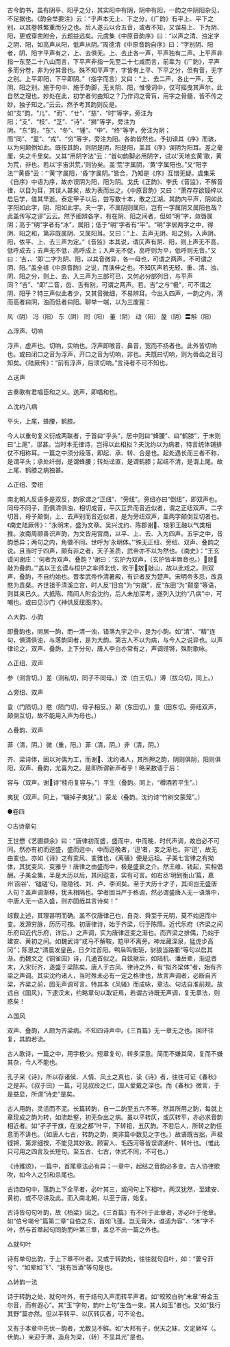 <!-- { "loadSidebar": true } -->
古今韵书，虽有阴平、阳乎之分，其实阳中有阴，阴中有阳，一韵之中阴阳杂见，不足据也。《韵会举要注》云：“乎声本无上、下之分，《广韵》有平上、平下之别，以其卷帙繁重而分之也。后人遂云以合五音，或者不知，又误易上、下为阴、阳，更或穿凿附会，去题益远矣。元虞集《中原音韵序》曰：“以声之清、浊定字之阴、阳，如高声从阳，低声从阴。”周德清《中原音韵自序》曰：“字别阴、阳者，阴、阳字平声有之，上、去俱无。上、去止各一声，平声独有二声。上平声非指一东至二十八山而言，下平声非指一先至二十七咸而言，前辈为《广韵》，平声多而分卷，非为分其音也。殊不知平声字，字皆有上平、下平之分，但有音，无字之别。上平即阳，下平即阴。”（指字而言）又曰：“上、去二声，各止一声，无阴、阳之别。施于句中、施于韵脚，无关阴、阳，惟慢词中，仅可摇曳其声尔，此自然之理也。妙处在此，初学者何由知之？乃作词之膏肓，用字之骨髓，皆不传之妙，独子知之。”云云。然予考其韵则反是。如“支”韵，“儿”、“而”、“ㄝ”、“慈”、“时”等字，旁注为阳；“支”、“枝”、“芝”、“诗”、“狮”等字，旁注为阴。“东”韵，“东”、“冬”、“锺”、“中”、“终”等字，旁注为阴；而“同”、“童”、“戎”、“穷”等字，旁注为阳。各韵皆然也。予初读其《序》而骇，以为何颠倒如此。既按其韵，则阴是阴，阳是阳，盖其《序》误阴为阳耳。差之毫厘，失之千里矣。又其“用阴字法”云：“首句韵脚必用阴字，试以‘天地玄黄’歌，黄为荒，非也。若以‘宇宙洪荒，’则协矣。盖‘荒’字属阴，‘黄’字属阳也。”又“阳字法”“黄昏”云：“‘黄’字属阳，‘昏’字属阴。”皆合，乃知是《序》互错无疑。虞集采《自序》中语为序，故亦误阴为阳，阳为阴。戈氏《正韵》、李氏《音监》，不解音律，以目为耳，其误人甚矣，故为表而出之。《中原音韵》又曰：“萧存存欲锓梓以启后学，值其早逝。泰定甲子以后，尝写数十本，散之江湖。其韵内平声，阴如此字阳如此字，阴、阳如此字。夫一字，不属阴则属阳，岂有一字属阴又属阳也哉？此盖传写之谬”云云。然予细辨各字，有在阴、阳之间者，但如“明”字，敛唇属阴；高于“明”字者有“冰”，属阳；低于“明”字者有“平”。“明”字居两字之中，得阴、阳之和，第非既属阴、又属阳耳。又曰：“上、去声无阴、阳之别，入声阴、阳，依平、上、去三声为定。”《音监》本其说，谓仄声有阴、阳，则上声无不高，低呼成去；去声无不低，高呼成上；入声无不促，高呼则为平，低呼则无音。”又曰：‘吉，、‘即’二字为阴、阳，以其音微异，各一母也，可谓之两声，不可谓之阴、阳。”盖全祖《中原音韵》之说，而演伸之也。不知仄声若无轻、重、清、浊、阴、阳之分，则上、去、入三声为三部可已，又何必分部列目，与平声同？“吉”、“即”二音，齿、舌有别，可谓之两声。若。吉”之与“极”，可不谓之阴、阳乎？特三声似此者少，又其音微细，不易辨耳。今出入四声，一韵之内，清而高者曰阴，浊而低者曰阳。聊举一端，以为三废猩：

风（阴）  冯（阳）  东（阴）  同（阳）  董（阴）  动（阳）  屋（阴）〓斛（阳）

△浮声、切响

浮声，虚声也。切响，实响也。浮声即喉音、鼻音，宽而不扬者也。此外皆切响也。或曰闭口之音为浮声，开口之音为切响，非也。夫既曰切响，则为唇齿之音可知矣。《陆厥传》：“前有浮声，后须切响。”言诗者不可不知也。

△送声

古奏歌有君唱臣和之义。送声，即唱和也。

△沈约八病

平头，上尾，蜂腰，鹤膝。

今人以重句复义衍成两联者，于首曰“乎头”，居中则曰“蜂腰”、曰“鹤膝”，于末则曰“上尾”，谬甚。当时本无律诗，岂得以此相拟？夫沈约以为病者，特言统体铺排仗不相称耳。一篇之中须分段落，即起、承、转、合是也。起处遇长而三者不称，是谓平头；承处纤弱，是谓蜂腰；转处迳直，是谓鹤膝；起结不清，是谓上尾。故上尾、鹤膝之病独甚。

△正纽、旁纽

南北朝人反语多是双反，韵家谓之“正纽”、“旁纽”。旁纽亦曰“倒纽”，即双声也。同母不同子，而俱清俱浊，相切成音，平仄互异而音近似者，谓之正纽双声。二字切音，母子颠倒，上、去声别而音近似者，是为旁纽双声，盖两字颠倒互切者也。《南史陆厥传》：“永明末，盛为文章。吴兴沈约、陈郡谢、琅邪王融以气类相推。汝南周颐善识声韵，为文皆用宫商，以平、上、去、入为四声。五宇之中，音韵悉异；两句之内，角徵不同。世呼为‘永明体。’”殊无正纽、旁纽、双声、叠韵之说。且当时于四声，颇有非之者，天子圣质，武帝亦不以为然也。《南史》：“王玄谟问谢庄：‘何者为双声、叠韵？’谢曰：‘玄护为双声，（玄护皆半唇音也。）敖敲为叠韵。’”盖以王玄谟与桓护之率师北伐，败于敖敲山，故以此戏之。则双声、叠韵，不自约始也。晋孝武帝作清暑殿，有识者反为楚声。宋明帝多忌，改袁愍为袁粲。齐世祖于清溪立宫，时人反“旧宫”为“穷既”，反“东田”为“颠童”等语，则其来已久。大抵陈、隋间人附会沈约，后人未加深考，遂列入沈约“八病”中，可嘲也。或曰见沙门《神供反纽图序》。

△大韵、小韵

即叠韵也，同居一韵，而一清一浊，错落九宇之中，是为小韵。如“清”、“精”连句，俱清俱浊，与落韵同者，是为大韵。第古人不以为病，与今人之说异也。以声律论之，双声、叠韵，上下分句，唐人李白亦常有之，声调铿锵，殊耐歌咏。

△正纽、双声

参（测含切。）差（测私切，同子不同母。）滂（白王切。）溥（拔乌切，同上。）

△旁纽、双声

袁（门陨切。）愍（陨门切，母子相反。）颠（东田切。）童（田东切。旁纽双声，颠倒互切，故不能用入声为母也。）

△叠韵、双声

菲（清，阴。）微（重，阳。）菲（清，阴。）非（清，阴。）

齐、梁诗体，固以对偶为工，而谢、沈约诸人，其所押之韵，阴则俱阴，阳则俱阳，双声、叠韵，尤喜为之。是即所谓新声者乎！略采数语于后：

容与（双声。谢诗“桂舟复容与。”）平生（叠韵。同上，“樽酒若平生”。）

夷犹（双声。同上，“辍掉子夷犹”。）蒙龙（叠韵。沈约诗“竹树交蒙笼”。）



●卷四

○古诗章句

王世懋《艺圃撷余》曰：“唐律初而盛，盛而中，中而晚，时代声调，故自必不可同。然亦有初而逗盛，盛而逗中，中而逗晚者，‘逗’者，变之渐也。非‘逗’，故无由变也。亦如《诗》之有变风、变雅也，《离骚》便是远祖。子美七言律之有拗体，其犹变风、变雅乎！唐律之由盛而中，极是盛衰之介。然王维、钱起，实相倡酬。子美全集，半是大历以后，其间逗变，实有可言。如右丞‘明到衡山’篇，嘉州‘函谷’、‘磕磋’句，隐隐钱、刘、卢、李间矣。至于大历十才子，其间岂无盛唐人句？盖声调渐移，犹未相隔也。学者固当严于格调，然必谓盛唐人无一语落中，中唐人无一语入盛，则亦固哉其言诗矣！”

综觐上述，其理甚明而确。盖不仅唐律己也，自尧、舜至于元明，莫不始逗而中变。发源穷脉，历历可按。初唐律诗，始于齐梁，衍于陈隋。近代乐府（齐梁之间乐府曰近代乐府，详后。）之声调，实为唐律逗变之渐也。而齐梁之排偶，乃始于建安、黄初之间。如魏武诗“戎马不解鞍，皑甲不离旁。神龙藏深泉，猛虎步高冈”；陈思之“清晨发皇邑，日夕过首阳。鸭枭鸣衡轭，豺狼当路衢”等句以启其渐。而魏文之《铜雀园》诗，几通首似之。自兹厥后，如陆机、潘岳辈，渐逗晋末，入宋衍齐，遂盛于梁陈矣。唐人于古风、律诗之外，有“拟齐梁体”者，始有齐梁之声调。其实沈约诸人，当时殊未必有一定之格律也，故言声调者，必断自齐梁，齐梁之前，固无声调可言。特其本《风骚》而成咏，章法、句法自准前规。故远自《国风》，下逮汉末，约略章句以取证焉，若谓古诗既无声调，复无章法，则惑矣！

△国风

双声、叠韵，人颇为齐梁病。不知四诗声中。《三百篇》无一章无之也。回环往复，其韵若流。

古人歌诗，一篇之中，用字极少。短章复句，转多深意。简而不嫌其简，复而不嫌其杂，今人不能也。

孔子采《诗》，所以存诸侯、人情、风土之真也，读《诗》者，往往可证《春秋》之是非。《叔于田》一篇，可见叔段之仁，国人爱戴之深也。而《春秋》微言，于是益显，所谓“诗史”是矣。

古人用韵，灵活而不泥。长篇转韵，自一二韵至五六不等。然其所用之韵，每就上章现成之韵为转，如流赴壑，初无杂出之病。虽以平转仄，或仄转平，亦必求音韵相近者。如“孑孑干旗，在浚之都”叶平，下转祖，五仄韵。不若后人，所转之韵任意而不讲也。（如唐人七古，转韵之韵，类非篇中数见之字也。）故语既古拙，声极铿锵，第非细按，不能见其妙致。顾甯人、毛西河等皆误谓通叶、转叶也。（惟此只可用之四言及长短句。至五古、七古，体式不同，不可也。）

《诗雅颂》，一篇中，首尾章法必有异；一章中，起结之音韵必多变。古人协律歌吹，如今人之引和杀尾也。

古诗四句中，落韵上下全平者，必叶其三，或间句上下相叶。两汉犹然，至建安、黄初，或不尽讲及此。而入南北朝，以至于唐，始复。

古诗皆句句叶韵，故《柏梁》因之。《三百篇》有不叶于此章者，亦必叶于他章。如“伯兮竭兮”篇第二章“自伯之东，首如飞蓬。岂无膏沐，谁适为容”、“沐”字不叶，然与首章起句同韵而叶第三章，盖总不出一篇之外也。

△就句叶

诗有单句出韵，于上下章不叶者。又或于转韵处，往往就句自叶，如：“萋兮菲兮”、“如晕如飞”、“我有旨酒”等句是也。

△转韵一法

诗于转韵之处，就句叶外，有于结句入声而转平声者。如“皎皎白驹”末章“毋金玉尔音，而有遐心”。其“玉”字句，韵叶上句“生刍一束，其人如玉”者也。又如“我行其野”篇亦然。但以平转平、以仄转仄者，可不论也。

又有于本章中先伏一韵者，尤数见不鲜。如“大邦有子，倪天之妹，文定厥祥（。伏韵。）亲迎于渭，造舟为梁，（转）不显其光”是也。

